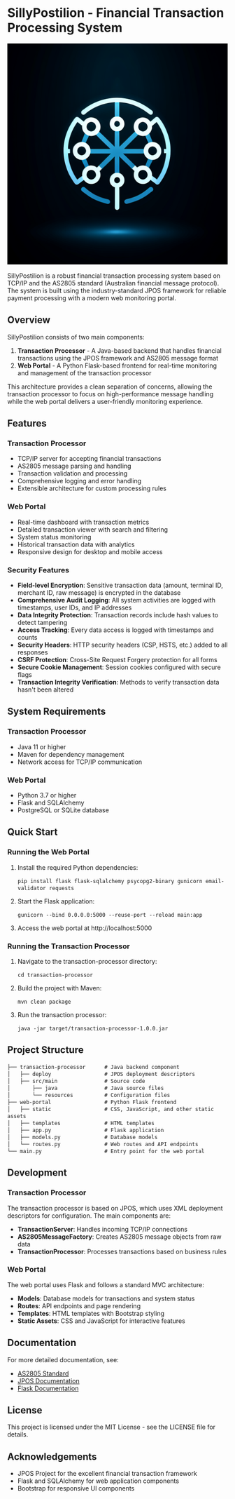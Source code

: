 # SillyPostilion - Financial Transaction Processing System

![SillyPostilion Logo](generated-icon.png)

SillyPostilion is a robust financial transaction processing system based on TCP/IP and the AS2805 standard (Australian financial message protocol). The system is built using the industry-standard JPOS framework for reliable payment processing with a modern web monitoring portal.

## Overview

SillyPostilion consists of two main components:

1. **Transaction Processor** - A Java-based backend that handles financial transactions using the JPOS framework and AS2805 message format
2. **Web Portal** - A Python Flask-based frontend for real-time monitoring and management of the transaction processor

This architecture provides a clean separation of concerns, allowing the transaction processor to focus on high-performance message handling while the web portal delivers a user-friendly monitoring experience.

## Features

### Transaction Processor
- TCP/IP server for accepting financial transactions
- AS2805 message parsing and handling
- Transaction validation and processing
- Comprehensive logging and error handling
- Extensible architecture for custom processing rules

### Web Portal
- Real-time dashboard with transaction metrics
- Detailed transaction viewer with search and filtering
- System status monitoring
- Historical transaction data with analytics
- Responsive design for desktop and mobile access

### Security Features
- **Field-level Encryption**: Sensitive transaction data (amount, terminal ID, merchant ID, raw message) is encrypted in the database
- **Comprehensive Audit Logging**: All system activities are logged with timestamps, user IDs, and IP addresses
- **Data Integrity Protection**: Transaction records include hash values to detect tampering
- **Access Tracking**: Every data access is logged with timestamps and counts
- **Security Headers**: HTTP security headers (CSP, HSTS, etc.) added to all responses
- **CSRF Protection**: Cross-Site Request Forgery protection for all forms
- **Secure Cookie Management**: Session cookies configured with secure flags
- **Transaction Integrity Verification**: Methods to verify transaction data hasn't been altered

## System Requirements

### Transaction Processor
- Java 11 or higher
- Maven for dependency management
- Network access for TCP/IP communication

### Web Portal
- Python 3.7 or higher
- Flask and SQLAlchemy
- PostgreSQL or SQLite database

## Quick Start

### Running the Web Portal

1. Install the required Python dependencies:
   ```
   pip install flask flask-sqlalchemy psycopg2-binary gunicorn email-validator requests
   ```

2. Start the Flask application:
   ```
   gunicorn --bind 0.0.0.0:5000 --reuse-port --reload main:app
   ```

3. Access the web portal at http://localhost:5000

### Running the Transaction Processor

1. Navigate to the transaction-processor directory:
   ```
   cd transaction-processor
   ```

2. Build the project with Maven:
   ```
   mvn clean package
   ```

3. Run the transaction processor:
   ```
   java -jar target/transaction-processor-1.0.0.jar
   ```

## Project Structure

```
├── transaction-processor      # Java backend component
│   ├── deploy                 # JPOS deployment descriptors
│   ├── src/main               # Source code
│       ├── java               # Java source files
│       └── resources          # Configuration files
├── web-portal                 # Python Flask frontend
│   ├── static                 # CSS, JavaScript, and other static assets
│   ├── templates              # HTML templates
│   ├── app.py                 # Flask application
│   ├── models.py              # Database models
│   └── routes.py              # Web routes and API endpoints
└── main.py                    # Entry point for the web portal
```

## Development

### Transaction Processor
The transaction processor is based on JPOS, which uses XML deployment descriptors for configuration. The main components are:

- **TransactionServer**: Handles incoming TCP/IP connections
- **AS2805MessageFactory**: Creates AS2805 message objects from raw data
- **TransactionProcessor**: Processes transactions based on business rules

### Web Portal
The web portal uses Flask and follows a standard MVC architecture:

- **Models**: Database models for transactions and system status
- **Routes**: API endpoints and page rendering
- **Templates**: HTML templates with Bootstrap styling
- **Static Assets**: CSS and JavaScript for interactive features

## Documentation

For more detailed documentation, see:

- [AS2805 Standard](https://www.standards.org.au/standards-catalogue/sa-snz/communication/it-005/as--2805-dot-1-dot-1-2011)
- [JPOS Documentation](http://jpos.org/doc/javadoc/)
- [Flask Documentation](https://flask.palletsprojects.com/)

## License

This project is licensed under the MIT License - see the LICENSE file for details.

## Acknowledgements

- JPOS Project for the excellent financial transaction framework
- Flask and SQLAlchemy for web application components
- Bootstrap for responsive UI components
